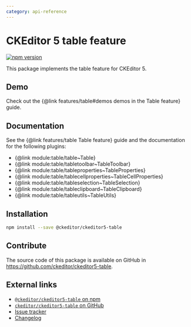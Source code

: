 ```yaml
---
category: api-reference
---
```


# CKEditor 5 table feature

[![npm version](https://badge.fury.io/js/%40ckeditor%2Fckeditor5-table.svg)](https://www.npmjs.com/package/@ckeditor/ckeditor5-table)

This package implements the table feature for CKEditor 5.

## Demo

Check out the {@link features/table#demos demos in the Table feature} guide.

## Documentation

See the {@link features/table Table feature} guide and the documentation for the following plugins:

* {@link module:table/table~Table}
* {@link module:table/tabletoolbar~TableToolbar}
* {@link module:table/tableproperties~TableProperties}
* {@link module:table/tablecellproperties~TableCellProperties}
* {@link module:table/tableselection~TableSelection}
* {@link module:table/tableclipboard~TableClipboard}
* {@link module:table/tableutils~TableUtils}

## Installation

```bash
npm install --save @ckeditor/ckeditor5-table
```

## Contribute

The source code of this package is available on GitHub in https://github.com/ckeditor/ckeditor5-table.

## External links

* [`@ckeditor/ckeditor5-table` on npm](https://www.npmjs.com/package/@ckeditor/ckeditor5-table)
* [`ckeditor/ckeditor5-table` on GitHub](https://github.com/ckeditor/ckeditor5-table)
* [Issue tracker](https://github.com/ckeditor/ckeditor5/issues)
* [Changelog](https://github.com/ckeditor/ckeditor5-table/blob/master/CHANGELOG.md)
